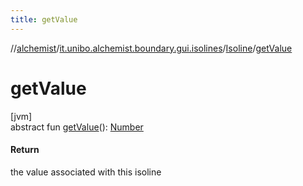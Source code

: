 ```yaml
---
title: getValue
---
```

//[alchemist](../../../index.html)/[it.unibo.alchemist.boundary.gui.isolines](../index.html)/[Isoline](index.html)/[getValue](get-value.html)



# getValue



[jvm]\
abstract fun [getValue](get-value.html)(): [Number](https://docs.oracle.com/javase/8/docs/api/java/lang/Number.html)



#### Return



the value associated with this isoline




